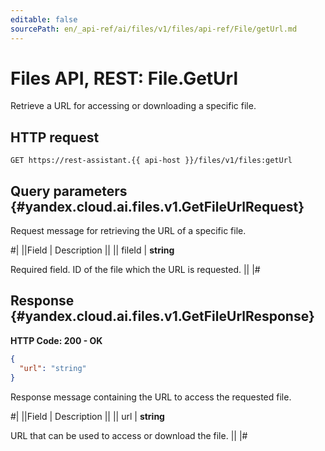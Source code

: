 ```yaml
---
editable: false
sourcePath: en/_api-ref/ai/files/v1/files/api-ref/File/getUrl.md
---
```


# Files API, REST: File.GetUrl

Retrieve a URL for accessing or downloading a specific file.

## HTTP request

```
GET https://rest-assistant.{{ api-host }}/files/v1/files:getUrl
```

## Query parameters {#yandex.cloud.ai.files.v1.GetFileUrlRequest}

Request message for retrieving the URL of a specific file.

#|
||Field | Description ||
|| fileId | **string**

Required field. ID of the file which the URL is requested. ||
|#

## Response {#yandex.cloud.ai.files.v1.GetFileUrlResponse}

**HTTP Code: 200 - OK**

```json
{
  "url": "string"
}
```

Response message containing the URL to access the requested file.

#|
||Field | Description ||
|| url | **string**

URL that can be used to access or download the file. ||
|#